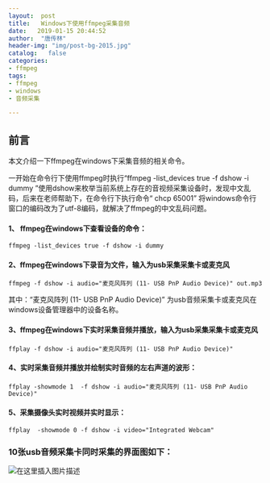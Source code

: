 ```yaml
---
layout:  post
title:   Windows下使用ffmpeg采集音频
date:   2019-01-15 20:44:52
author:  "唐传林"
header-img: "img/post-bg-2015.jpg"
catalog:   false
categories:
- ffmpeg
tags:
- ffmpeg
- windows
- 音频采集

---
```

##  前言

本文介绍一下ffmpeg在windows下采集音频的相关命令。

一开始在命令行下使用ffmpeg时执行“ffmpeg -list_devices true -f dshow -i dummy
”使用dshow来枚举当前系统上存在的音视频采集设备时，发现中文乱码，后来在老师帮助下，在命令行下执行命令“ chcp 65001”
将windows命令行窗口的编码改为了utf-8编码，就解决了ffmpeg的中文乱码问题。

####  1、 ffmpeg在windows下查看设备的命令：

    
    
    ffmpeg -list_devices true -f dshow -i dummy 
    

####  2、ffmpeg在windows下录音为文件，输入为usb采集采集卡或麦克风

    
    
    ffmpeg -f dshow -i audio="麦克风阵列 (11- USB PnP Audio Device)" out.mp3
    

其中：“麦克风阵列 (11- USB PnP Audio Device)” 为usb音频采集卡或麦克风在windows设备管理器中的设备名称。

####  3、ffmpeg在windows下实时采集音频并播放，输入为usb采集采集卡或麦克风

    
    
    ffplay -f dshow -i audio="麦克风阵列 (11- USB PnP Audio Device)"
    

####  4、实时采集音频并播放并绘制实时音频的左右声道的波形：

    
    
    ffplay -showmode 1  -f dshow -i audio="麦克风阵列 (11- USB PnP Audio Device)"
    

####  5、采集摄像头实时视频并实时显示：

    
    
    ffplay  -showmode 0 -f dshow -i video="Integrated Webcam"
    

  

###  10张usb音频采集卡同时采集的界面图如下：

![在这里插入图片描述](https://img-blog.csdnimg.cn/20190214214731928.jpg)

